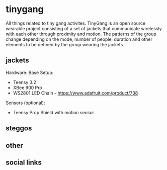 # tinygang
All things related to tiny gang activites. TinyGang is an open source wearable project consisting of a set of jackets that communicate wirelessly with each other through proximity and motion. The patterns of the group change depending on the mode, number of people, duration and other elements to be defined by the group wearing the jackets.

## jackets

Hardware:
Base Setup:

- Teensy 3.2
- XBee 900 Pro
- WS2801 LED Chain - https://www.adafruit.com/product/738

Sensors (optional):

- Teensy Prop Shield with motion sensor

## steggos


## other


## social links

